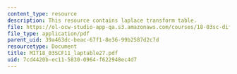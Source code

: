 ```yaml
---
content_type: resource
description: This resource contains laplace transform table.
file: https://ol-ocw-studio-app-qa.s3.amazonaws.com/courses/18-03sc-differential-equations-fall-2011/7cd4420bec1158300964f622948ec4d7_MIT18_03SCF11_laptable27.pdf
file_type: application/pdf
parent_uid: 39a463dc-beac-67f1-8e36-99b2587d2c7d
resourcetype: Document
title: MIT18_03SCF11_laptable27.pdf
uid: 7cd4420b-ec11-5830-0964-f622948ec4d7
---
```

